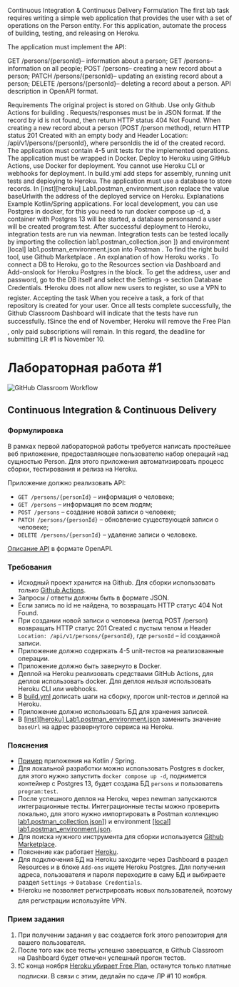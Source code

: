 
Continuous Integration & Continuous Delivery
Formulation
The first lab task requires writing a simple web application that provides the user with a set of operations on the Person entity. For this application, automate the process of building, testing, and releasing on Heroku.

The application must implement the API:

GET /persons/{personId}– information about a person;
GET /persons– information on all people;
POST /persons– creating a new record about a person;
PATCH /persons/{personId}– updating an existing record about a person;
DELETE /persons/{personId}– deleting a record about a person.
API description in OpenAPI format.

Requirements
The original project is stored on Github. Use only Github Actions for building .
Requests/responses must be in JSON format.
If the record by id is not found, then return HTTP status 404 Not Found.
When creating a new record about a person (POST /person method), return HTTP status 201 Created with an empty body and Header Location: /api/v1/persons/{personId}, where personIdis the id of the created record.
The application must contain 4-5 unit tests for the implemented operations.
The application must be wrapped in Docker.
Deploy to Heroku using GitHub Actions, use Docker for deployment. You cannot use Heroku CLI or webhooks for deployment.
In build.yml add steps for assembly, running unit tests and deploying to Heroku.
The application must use a database to store records.
In [inst][heroku] Lab1.postman_environment.json replace the value baseUrlwith the address of the deployed service on Heroku.
Explanations
Example Kotlin/Spring applications.
For local development, you can use Postgres in docker, for this you need to run docker compose up -d, a container with Postgres 13 will be started, a database personsand a user will be created program:test.
After successful deployment to Heroku, integration tests are run via newman. Integration tests can be tested locally by importing the collection lab1.postman_collection.json ]) and environment [local] lab1.postman_environment.json into Postman .
To find the right build tool, use Github Marketplace .
An explanation of how Heroku works .
To connect a DB to Heroku, go to the Resources section via Dashboard and Add-onslook for Heroku Postgres in the block. To get the address, user and password, go to the DB itself and select the Settings -> section Database Credentials.
❗Heroku does not allow new users to register, so use a VPN to register.
Accepting the task
When you receive a task, a fork of that repository is created for your user.
Once all tests complete successfully, the Github Classroom Dashboard will indicate that the tests have run successfully.
❗️Since the end of November, Heroku will remove the Free Plan , only paid subscriptions will remain. In this regard, the deadline for submitting LR #1 is November 10.



# Лабораторная работа #1

![GitHub Classroom Workflow](../../workflows/GitHub%20Classroom%20Workflow/badge.svg?branch=master)

## Continuous Integration & Continuous Delivery

### Формулировка

В рамках первой лабораторной работы требуется написать простейшее веб приложение, предоставляющее пользователю набор
операций над сущностью Person. Для этого приложения автоматизировать процесс сборки, тестирования и релиза на Heroku.

Приложение должно реализовать API:

* `GET /persons/{personId}` – информация о человеке;
* `GET /persons` – информация по всем людям;
* `POST /persons` – создание новой записи о человеке;
* `PATCH /persons/{personId}` – обновление существующей записи о человеке;
* `DELETE /persons/{personId}` – удаление записи о человеке.

[Описание API](person-service.yaml) в формате OpenAPI.

### Требования

* Исходный проект хранится на Github. Для сборки использовать
  _только_ [Github Actions](https://docs.github.com/en/actions).
* Запросы / ответы должны быть в формате JSON.
* Если запись по id не найдена, то возвращать HTTP статус 404 Not Found.
* При создании новой записи о человека (метод POST /person) возвращать HTTP статус 201 Created с пустым телом и
  Header `Location: /api/v1/persons/{personId}`, где `personId` – id созданной записи.
* Приложение должно содержать 4-5 unit-тестов на реализованные операции.
* Приложение должно быть завернуто в Docker.
* Деплой на Heroku реализовать средствами GitHub Actions, для деплоя использовать docker. Для деплоя _нельзя_
  использовать Heroku CLI или webhooks.
* В [build.yml](.github/workflows/classroom.yml) дописать шаги на сборку, прогон unit-тестов и деплой на Heroku.
* Приложение должно использовать БД для хранения записей.
* В [[inst][heroku] Lab1.postman_environment.json](postman/%5Binst%5D%5Bheroku%5D%20Lab1.postman_environment.json)
  заменить значение `baseUrl` на адрес развернутого сервиса на Heroku.

### Пояснения

* [Пример](https://github.com/Romanow/person-service) приложения на Kotlin / Spring.
* Для локальной разработки можно использовать Postgres в docker, для этого нужно запустить `docker compose up -d`,
  поднимется контейнер с Postgres 13, будет создана БД `persons` и пользователь `program:test`.
* После успешного деплоя на Heroku, через newman запускаются интеграционные тесты. Интеграционные тесты можно проверить
  локально, для этого нужно импортировать в Postman
  коллекцию [lab1.postman_collection.json](postman/%5Binst%5D%20Lab1.postman_collection.json)]) и
  environment [[local] lab1.postman_environment.json](postman/%5Binst%5D%5Blocal%5D%20Lab1.postman_environment.json).
* Для поиска нужного инструмента для сборки используется [Github Marketplace](https://github.com/marketplace).
* Пояснение как работает [Heroku](https://devcenter.heroku.com/articles/how-heroku-works).
* Для подключения БД на Heroku заходите через Dashboard в раздел Resources и в блоке `Add-ons` ищете Heroku Postgres.
  Для получения адреса, пользователя и пароля переходите в саму БД и выбираете раздел `Settings`
  -> `Database Credentials`.
* ❗Heroku не позволяет регистрировать новых пользователей, поэтому для регистрации используйте VPN.

### Прием задания

1. При получении задания у вас создается fork этого репозитория для вашего пользователя.
2. После того как все тесты успешно завершатся, в Github Classroom на Dashboard будет отмечен успешный прогон тестов.
3. ❗️С конца
   ноября [Heroku убирает Free Plan](https://help.heroku.com/RSBRUH58/removal-of-heroku-free-product-plans-faq),
   останутся только платные подписки. В связи с этим, дедлайн по сдаче ЛР #1 10 ноября. 
